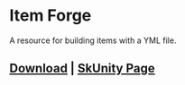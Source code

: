 # Item Forge
A resource for building items with a YML file.

## [Download](https://minhaskamal.github.io/DownGit/#/home?url=https://github.com/erenkarakal/SkriptHarbor/blob/main/resources/ItemForge/item-forge.sk) | [SkUnity Page](https://forums.skunity.com/resources/itemforge.1702/)
